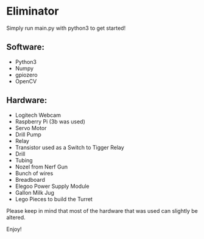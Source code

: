 # Eliminator

Simply run main.py with python3 to get started!

## Software:
 - Python3
 - Numpy
 - gpiozero
 - OpenCV

## Hardware:
 - Logitech Webcam
 - Raspberry Pi (3b was used)
 - Servo Motor
 - Drill Pump
 - Relay
 - Transistor used as a Switch to Tigger Relay
 - Drill
 - Tubing
 - Nozel from Nerf Gun
 - Bunch of wires
 - Breadboard
 - Elegoo Power Supply Module
 - Gallon Milk Jug
 - Lego Pieces to build the Turret

Please keep in mind that most of the hardware that was used can slightly be altered.

Enjoy!
